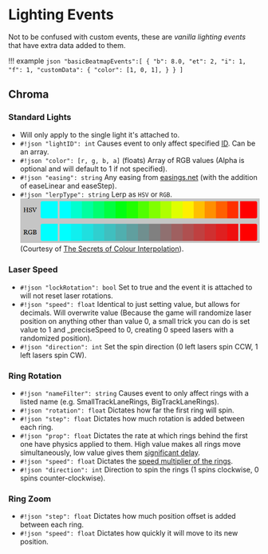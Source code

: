 # Lighting Events

Not to be confused with custom events, these are *vanilla lighting events* that have extra data added to them.

!!! example
    ```json
    "basicBeatmapEvents":[
      {
        "b": 8.0,
        "et": 2,
        "i": 1,
        "f": 1,
        "customData": {
          "color": [1, 0, 1],
        }
      }
    ]
    ```

## Chroma

### Standard Lights

* Will only apply to the single light it's attached to.
* `#!json "lightID": int` Causes event to only affect specified [ID](https://streamable.com/dhs31). Can be an array.
* `#!json "color": [r, g, b, a]` (floats) Array of RGB values (Alpha is optional and will default to 1 if not specified).
* `#!json "easing": string` Any easing from [easings.net](https://easings.net) (with the addition of easeLinear and easeStep).
* `#!json "lerpType": string` Lerp as `HSV` or `RGB`.![color lerp](../assets/items/ColorLerp.png) (Courtesy of [The Secrets of Colour Interpolation](https://www.alanzucconi.com/2016/01/06/colour-interpolation/)).

### Laser Speed

* `#!json "lockRotation": bool` Set to true and the event it is attached to will not reset laser rotations.
* `#!json "speed": float` Identical to just setting value, but allows for decimals. Will overwrite value (Because the game will randomize laser position on anything other than value 0, a small trick you can do is set value to 1 and _preciseSpeed to 0, creating 0 speed lasers with a randomized position).
* `#!json "direction": int` Set the spin direction (0 left lasers spin CCW, 1 left lasers spin CW).

### Ring Rotation

* `#!json "nameFilter": string` Causes event to only affect rings with a listed name (e.g. SmallTrackLaneRings, BigTrackLaneRings).
* `#!json "rotation": float` Dictates how far the first ring will spin.
* `#!json "step": float` Dictates how much rotation is added between each ring.
* `#!json "prop": float` Dictates the rate at which rings behind the first one have physics applied to them.  High value makes all rings move simultaneously, low value gives them [significant delay](https://streamable.com/vsdr9).
* `#!json "speed": float` Dictates the [speed multiplier of the rings](https://streamable.com/fxlse).
* `#!json "direction": int` Direction to spin the rings (1 spins clockwise, 0 spins counter-clockwise).

### Ring Zoom

* `#!json "step": float` Dictates how much position offset is added between each ring.
* `#!json "speed": float` Dictates how quickly it will move to its new position.
